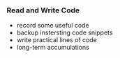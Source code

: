 ### Read and Write Code

- record some useful code
- backup instersting code snippets
- write practical lines of code
- long-term accumulations
